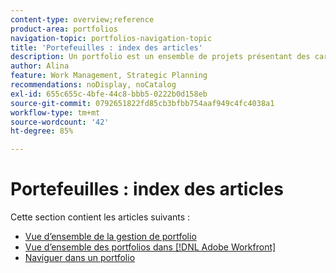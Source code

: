```yaml
---
content-type: overview;reference
product-area: portfolios
navigation-topic: portfolios-navigation-topic
title: 'Portefeuilles : index des articles'
description: Un portfolio est un ensemble de projets présentant des caractéristiques communes. Trouvez des informations sur les portfolios dans les articles suivants.
author: Alina
feature: Work Management, Strategic Planning
recommendations: noDisplay, noCatalog
exl-id: 655c655c-4bfe-44c8-bbb5-0222b0d158eb
source-git-commit: 0792651822fd85cb3bfbb754aaf949c4fc4038a1
workflow-type: tm+mt
source-wordcount: '42'
ht-degree: 85%

---
```


# Portefeuilles : index des articles

<!-- Audited: 5/2025 -->

Cette section contient les articles suivants :

* [Vue d’ensemble de la gestion de portfolio](../../../manage-work/portfolios/portfolios-overview/portfolio-managament-overview.md)
* [Vue d’ensemble des portfolios dans  [!DNL Adobe Workfront]](../../../manage-work/portfolios/portfolios-overview/portfolio-overview.md)
* [Naviguer dans un portfolio](../../../manage-work/portfolios/portfolios-overview/navigate-within-portfolio.md)


